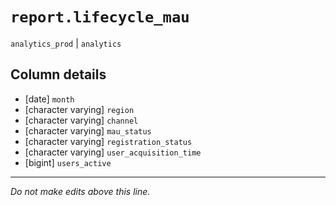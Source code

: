 # `report.lifecycle_mau`
`analytics_prod` | `analytics`

## Column details
* [date]      `month`
* [character varying] `region`
* [character varying] `channel`
* [character varying] `mau_status`
* [character varying] `registration_status`
* [character varying] `user_acquisition_time`
* [bigint]    `users_active`

-------------------------------------------------------------------------------
*Do not make edits above this line.*
